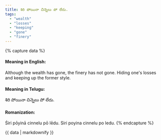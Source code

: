 ```yaml
---
title: శిరి పోయినా చిన్నెలు పో లేదు.
tags:
  - "wealth"
  - "losses"
  - "keeping"
  - "gone"
  - "finery"
---
```


{% capture data %}
#### Meaning in English:
Although the wealth has gone, the finery has not gone.
Hiding one's losses and keeping up the former style.

#### Meaning in Telugu:
శిరి పోయినా చిన్నెలు పో లేదు.

#### Romanization:
Śiri pōyinā cinnelu pō lēdu.
Siri poyina cinnelu po ledu.
{% endcapture %}

{{ data | markdownify }}

